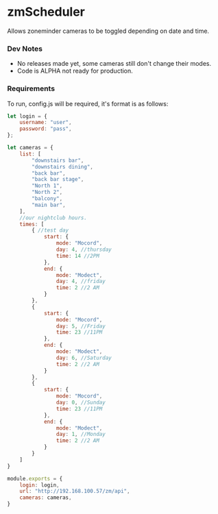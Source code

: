 # zmScheduler
Allows zoneminder cameras to be toggled depending on date and time.

### Dev Notes
- No releases made yet, some cameras still don't change their modes.
- Code is ALPHA not ready for production.

### Requirements
To run, config.js will be required, it's format is as follows:

``` javascript
let login = {
    username: "user",
    password: "pass",
};

let cameras = {
    list: [
        "downstairs bar",
        "downstairs dining",
        "back bar",
        "back bar stage",
        "North 1",
        "North 2",
        "balcony",
        "main bar",
    ],
    //our nightclub hours.
    times: [
        { //test day
            start: {
                mode: "Mocord",
                day: 4, //thursday
                time: 14 //2PM
            },
            end: {
                mode: "Modect",
                day: 4, //friday
                time: 2 //2 AM
            }
        },
        {
            start: {
                mode: "Mocord",
                day: 5, //Friday
                time: 23 //11PM
            },
            end: {
                mode: "Modect",
                day: 6, //Saturday
                time: 2 //2 AM
            }
        },
        {
            start: {
                mode: "Mocord",
                day: 0, //Sunday
                time: 23 //11PM
            },
            end: {
                mode: "Modect",
                day: 1, //Monday
                time: 2 //2 AM
            }
        }
    ]
}

module.exports = {
    login: login,
    url: "http://192.168.100.57/zm/api",
    cameras: cameras,
}
```
